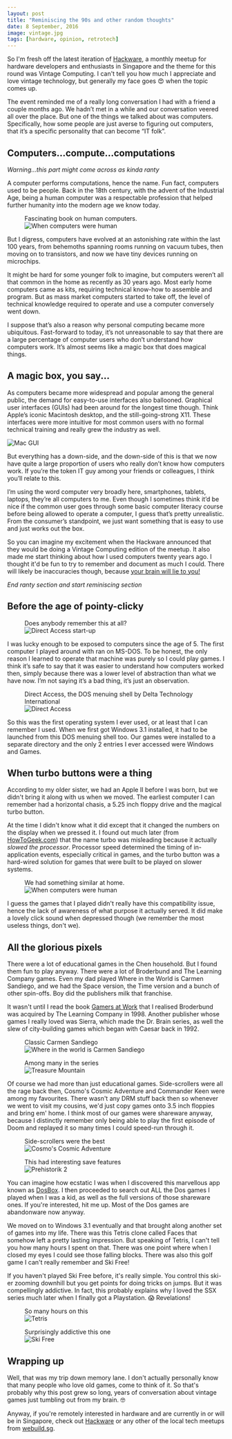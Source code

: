 ```yaml
---
layout: post
title: "Reminiscing the 90s and other random thoughts"
date: 8 September, 2016
image: vintage.jpg
tags: [hardware, opinion, retrotech]
---
```

So I'm fresh off the latest iteration of [Hackware](http://www.meetup.com/Hackware/), a monthly meetup for hardware developers and enthusiasts in Singapore and the theme for this round was Vintage Computing. I can't tell you how much I appreciate and love vintage technology, but generally my face goes <span class="emoji" role="img" tabindex="0" aria-label="smiling face with heart-eyes">&#x1F60D;</span> when the topic comes up.

The event reminded me of a really long conversation I had with a friend a couple months ago. We hadn’t met in a while and our conversation veered all over the place. But one of the things we talked about was computers. Specifically, how some people are just averse to figuring out computers, that it’s a specific personality that can become “IT folk”.

## Computers...compute...computations

*Warning...this part might come across as kinda ranty*

A computer performs computations, hence the name. Fun fact, computers used to be people. Back in the 18th century, with the advent of the Industrial Age, being a human computer was a respectable profession that helped further humanity into the modern age we know today.

<figure>
    <figcaption>Fascinating book on human computers.</figcaption>
    <img src="{{ site.url }}/assets/images/posts/vintage/wcwh.jpg" srcset="{{ site.url }}/assets/images/posts/vintage/wcwh@2x.jpg 2x" alt="When computers were human"/>
</figure>

But I digress, computers have evolved at an astonishing rate within the last 100 years, from behemoths spanning rooms running on vacuum tubes, then moving on to transistors, and now we have tiny devices running on microchips.

It might be hard for some younger folk to imagine, but computers weren’t all that common in the home as recently as 30 years ago. Most early home computers came as kits, requiring technical know-how to assemble and program. But as mass market computers started to take off, the level of technical knowledge required to operate and use a computer conversely went down.

I suppose that’s also a reason why personal computing became more ubiquitous. Fast-forward to today, it’s not unreasonable to say that there are a large percentage of computer users who don’t understand how computers work. It’s almost seems like a magic box that does magical things.

## A magic box, you say...

As computers became more widespread and popular among the general public, the demand for easy-to-use interfaces also ballooned. Graphical user interfaces (GUIs) had been around for the longest time though. Think Apple’s iconic Macintosh desktop, and the still-going-strong X11. These interfaces were more intuitive for most common users with no formal technical training and really grew the industry as well.

<img srcset="{{ site.url }}/assets/images/posts/vintage/mac-gui-480.jpg 480w, {{ site.url }}/assets/images/posts/vintage/mac-gui-640.jpg 640w, {{ site.url }}/assets/images/posts/vintage/mac-gui-960.jpg 960w, {{ site.url }}/assets/images/posts/vintage/mac-gui-1280.jpg 1280w" sizes="(max-width: 400px) 100vw, (max-width: 960px) 75vw, 640px" src="{{ site.url }}/assets/images/posts/vintage/mac-gui-640.jpg" alt="Mac GUI" />

But everything has a down-side, and the down-side of this is that we now have quite a large proportion of users who really don’t know how computers work. If you’re the token IT guy among your friends or colleagues, I think you’ll relate to this.

I’m using the word computer very broadly here, smartphones, tablets, laptops, they’re all computers to me. Even though I sometimes think it’d be nice if the common user goes through some basic computer literacy course before being allowed to operate a computer, I guess that’s pretty unrealistic. From the consumer’s standpoint, we just want something that is easy to use and just works out the box.

So you can imagine my excitement when the Hackware announced that they would be doing a Vintage Computing edition of the meetup. It also made me start thinking about how I used computers twenty years ago. I thought it'd be fun to try to remember and document as much I could. There will likely be inaccuracies though, because [your brain will lie to you!](http://arstechnica.com/science/2016/08/false-memories-arise-because-the-brain-codes-similar-ideas-similarly/)

*End ranty section and start reminiscing section*

## Before the age of pointy-clicky

<figure>
    <figcaption>Does anybody remember this at all?</figcaption>
    <img srcset="{{ site.url }}/assets/images/posts/vintage/da-480.jpg 480w, {{ site.url }}/assets/images/posts/vintage/da-640.jpg 640w, {{ site.url }}/assets/images/posts/vintage/da-960.jpg 960w, {{ site.url }}/assets/images/posts/vintage/da-1280.jpg 1280w" sizes="(max-width: 400px) 100vw, (max-width: 960px) 75vw, 640px" src="{{ site.url }}/assets/images/posts/vintage/da-640.jpg" alt="Direct Access start-up" />
</figure>

I was lucky enough to be exposed to computers since the age of 5. The first computer I played around with ran on MS-DOS. To be honest, the only reason I learned to operate that machine was purely so I could play games. I think it’s safe to say that it was easier to understand how computers worked then, simply because there was a lower level of abstraction than what we have now. I’m not saying it’s a bad thing, it’s just an observation.

<figure>
    <figcaption>Direct Access, the DOS menuing shell by Delta Technology International</figcaption>
    <img srcset="{{ site.url }}/assets/images/posts/vintage/da2-480.jpg 480w, {{ site.url }}/assets/images/posts/vintage/da2-640.jpg 640w, {{ site.url }}/assets/images/posts/vintage/da2-960.jpg 960w, {{ site.url }}/assets/images/posts/vintage/da2-1280.jpg 1280w" sizes="(max-width: 400px) 100vw, (max-width: 960px) 75vw, 640px" src="{{ site.url }}/assets/images/posts/vintage/da2-640.jpg" alt="Direct Access" />
</figure>

So this was the first operating system I ever used, or at least that I can remember I used. When we first got Windows 3.1 installed, it had to be launched from this DOS menuing shell too. Our games were installed to a separate directory and the only 2 entries I ever accessed were Windows and Games.

## When turbo buttons were a thing

According to my older sister, we had an Apple II before I was born, but we didn't bring it along with us when we moved. The earliest computer I can remember had a horizontal chasis, a 5.25 inch floppy drive and the magical turbo button.

At the time I didn't know what it did except that it changed the numbers on the display when we pressed it. I found out much later (from [HowToGeek.com](http://www.howtogeek.com/trivia/what-effect-did-the-turbo-button-have-on-early-personal-computers/)) that the name turbo was misleading because it actually *slowed the processor*. Processor speed determined the timing of in-application events, especially critical in games, and the turbo button was a hard-wired solution for games that were built to be played on slower systems.

<figure>
    <figcaption>We had something similar at home.</figcaption>
    <img src="{{ site.url }}/assets/images/posts/vintage/vintage-pc.jpg" srcset="{{ site.url }}/assets/images/posts/vintage/vintage-pc@2x.jpg 2x" alt="When computers were human"/>
</figure>

I guess the games that I played didn't really have this compatibility issue, hence the lack of awareness of what purpose it actually served. It did make a lovely click sound when depressed though (we remember the most useless things, don't we). 

## All the glorious pixels

There were a lot of educational games in the Chen household. But I found them fun to play anyway. There were a lot of Broderbund and The Learning Company games. Even my dad played Where in the World is Carmen Sandiego, and we had the Space version, the Time version and a bunch of other spin-offs. Boy did the publishers milk that franchise.

It wasn't until I read the book [Gamers at Work](http://www.apress.com/9781430233510) that I realised Broderbund was acquired by The Learning Company in 1998. Another publisher whose games I really loved was Sierra, which made the Dr. Brain series, as well the slew of city-building games which began with Caesar back in 1992.

<div class="figure-wrapper">
    <figure class="multiple">
        <figcaption>Classic Carmen Sandiego</figcaption>
         <img src="{{ site.url }}/assets/images/posts/vintage/carmen.jpg" srcset="{{ site.url }}/assets/images/posts/vintage/carmen@2x.jpg 2x" alt="Where in the world is Carmen Sandiego"/>
    </figure>
    <figure class="multiple">
        <figcaption>Among many in the series</figcaption>
         <img src="{{ site.url }}/assets/images/posts/vintage/treasure-mtn.jpg" srcset="{{ site.url }}/assets/images/posts/vintage/treasure-mtn@2x.jpg 2x" alt="Treasure Mountain"/>
    </figure>
</div>

Of course we had more than just educational games. Side-scrollers were all the rage back then, Cosmo's Cosmic Adventure and Commander Keen were among my favourites. There wasn't any DRM stuff back then so whenever we went to visit my cousins, we'd just copy games onto 3.5 inch floppies and bring em' home. I think most of our games were shareware anyway, because I distinctly remember only being able to play the first episode of Doom and replayed it so many times I could speed-run through it.

<div class="figure-wrapper">
    <figure class="multiple">
        <figcaption>Side-scrollers were the best</figcaption>
         <img src="{{ site.url }}/assets/images/posts/vintage/cosmo.jpg" srcset="{{ site.url }}/assets/images/posts/vintage/cosmo@2x.jpg 2x" alt="Cosmo's Cosmic Adventure"/>
    </figure>
    <figure class="multiple">
        <figcaption>This had interesting save features</figcaption>
         <img src="{{ site.url }}/assets/images/posts/vintage/prehistorik.jpg" srcset="{{ site.url }}/assets/images/posts/vintage/prehistorik@2x.jpg 2x" alt="Prehistorik 2"/>
    </figure>
</div>

You can imagine how ecstatic I was when I discovered this marvellous app known as [DosBox](https://www.dosbox.com/). I then proceeded to search out ALL the Dos games I played when I was a kid, as well as the full versions of those shareware ones. If you're interested, hit me up. Most of the Dos games are abandonware now anyway.

We moved on to Windows 3.1 eventually and that brought along another set of games into my life. There was this Tetris clone called Faces that somehow left a pretty lasting impression. But speaking of Tetris, I can't tell you how many hours I spent on that. There was one point where when I closed my eyes I could see those falling blocks. There was also this golf game I can't really remember and Ski Free!

If you haven't played Ski Free before, it's really simple. You control this ski-er zooming downhill but you get points for doing tricks on jumps. But it was compellingly addictive. In fact, this probably explains why I loved the SSX series much later when I finally got a Playstation. <span class="emoji" role="img" tabindex="0" aria-label="face screaming in fear">&#x1F631;</span> Revelations!

<div class="figure-wrapper">
    <figure class="multiple">
        <figcaption>So many hours on this</figcaption>
         <img src="{{ site.url }}/assets/images/posts/vintage/tetris.jpg" srcset="{{ site.url }}/assets/images/posts/vintage/tetris@2x.jpg 2x" alt="Tetris"/>
    </figure>
    <figure class="multiple">
        <figcaption>Surprisingly addictive this one</figcaption>
         <img src="{{ site.url }}/assets/images/posts/vintage/skifree.jpg" srcset="{{ site.url }}/assets/images/posts/vintage/skifree@2x.jpg 2x" alt="Ski Free"/>
    </figure>
</div>

## Wrapping up

Well, that was my trip down memory lane. I don't actually personally know that many people who love old games, come to think of it. So that's probably why this post grew so long, years of conversation about vintage games just tumbling out from my brain. <span class="emoji" role="img" tabindex="0" aria-label="nerd face">&#x1F913;</span>

Anyway, if you're remotely interested in hardware and are currently in or will be in Singapore, check out [Hackware](http://www.meetup.com/Hackware/) or any other of the local tech meetups from [webuild.sg](https://webuild.sg/).
